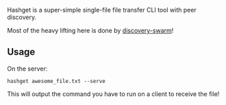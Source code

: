Hashget is a super-simple single-file file transfer CLI tool with peer discovery.

Most of the heavy lifting here is done by [discovery-swarm](https://github.com/mafintosh/discovery-swarm)!

## Usage

On the server:

`hashget awesome_file.txt --serve`

This will output the command you have to run on a client to receive the file!

